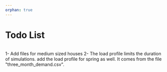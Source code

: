 ```yaml
---
orphan: true
---
```


# Todo List

```{todolist}
```
1- Add files for medium sized houses
2- The load profile limits the duration of simulations. add the load profile for spring as well. It comes
from the file "three_month_demand.csv".

